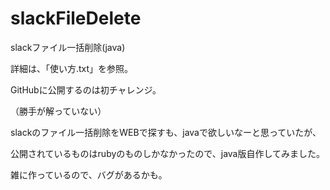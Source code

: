 # slackFileDelete
slackファイル一括削除(java)

詳細は、「使い方.txt」を参照。

GitHubに公開するのは初チャレンジ。 

（勝手が解っていない） 

slackのファイル一括削除をWEBで探すも、javaで欲しいなーと思っていたが、 

公開されているものはrubyのものしかなかったので、java版自作してみました。 

雑に作っているので、バグがあるかも。 
